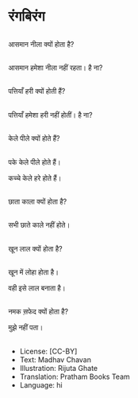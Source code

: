 # रंगबिरंग

##
आसमान नीला क्यों होता है? 

##
आसमान हमेशा नीला नहीं रहता। है ना? 

##
पत्तियाँ हरी क्यों होती हैं? 

##
पत्तियाँ हमेशा हरी नहीं होतीं। है ना? 

##
केले पीले क्यों होते हैं? 

##
पके केले पीले होते हैं। 

कच्चे केले हरे होते हैं। 

##
छाता काला क्यों होता है? 

##
सभी छाते काले नहीं होते। 

##
खून लाल क्यों होता है? 

##
खून में लोहा होता है। 

वही इसे लाल बनाता है। 

##
नमक स़फेद क्यों होता है? 

मुझे नहीं पता। 

##
* License: [CC-BY]
* Text: Madhav Chavan
* Illustration: Rijuta Ghate
* Translation: Pratham Books Team
* Language: hi

